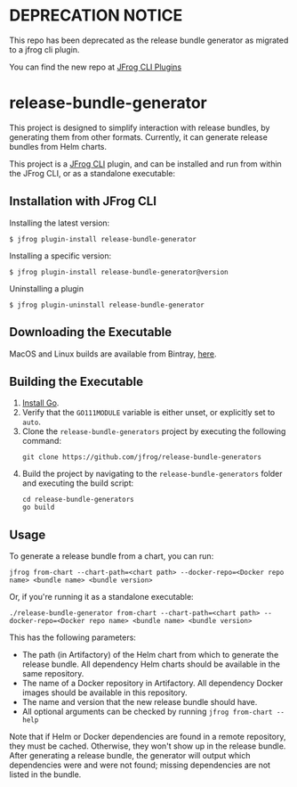 # DEPRECATION NOTICE

This repo has been deprecated as the release bundle generator as migrated to a jfrog cli plugin.

You can find the new repo at [JFrog CLI Plugins](https://github.com/jfrog/jfrog-cli-plugins/tree/main/rb-gen)

# release-bundle-generator

This project is designed to simplify interaction with release bundles, by
generating them from other formats. Currently, it can generate release bundles
from Helm charts.

This project is a [JFrog CLI](https://github.com/jfrog/jfrog-cli) plugin, and
can be installed and run from within the JFrog CLI, or as a standalone
executable:

## Installation with JFrog CLI
Installing the latest version:

`$ jfrog plugin-install release-bundle-generator`

Installing a specific version:

`$ jfrog plugin-install release-bundle-generator@version`

Uninstalling a plugin

`$ jfrog plugin-uninstall release-bundle-generator`

## Downloading the Executable

MacOS and Linux builds are available from Bintray,
[here](https://bintray.com/darthfennec/jfrog-release-bundle-generator/release-bundle-generator).

## Building the Executable

1. [Install Go](https://golang.org/doc/install).
2. Verify that the `GO111MODULE` variable is either unset, or explicitly set to
   `auto`.
3. Clone the `release-bundle-generators` project by executing the following command:
   ```
   git clone https://github.com/jfrog/release-bundle-generators
   ```
4. Build the project by navigating to the `release-bundle-generators` folder and
   executing the build script:
   ```
   cd release-bundle-generators
   go build
   ```

## Usage

To generate a release bundle from a chart, you can run:

``` shell
jfrog from-chart --chart-path=<chart path> --docker-repo=<Docker repo name> <bundle name> <bundle version>
```

Or, if you're running it as a standalone executable:

``` shell
./release-bundle-generator from-chart --chart-path=<chart path> --docker-repo=<Docker repo name> <bundle name> <bundle version>
```

This has the following parameters:
- The path (in Artifactory) of the Helm chart from which to generate the release
  bundle. All dependency Helm charts should be available in the same repository.
- The name of a Docker repository in Artifactory. All dependency Docker images
  should be available in this repository.
- The name and version that the new release bundle should have.
- All optional arguments can be checked by running `jfrog from-chart --help`

Note that if Helm or Docker dependencies are found in a remote repository, they
must be cached. Otherwise, they won't show up in the release bundle. After
generating a release bundle, the generator will output which dependencies were
and were not found; missing dependencies are not listed in the bundle.
